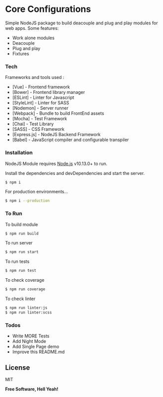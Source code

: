 # Core Configurations

Simple NodeJS package to build deacouple and plug and play modules for web apps. Some features:

  - Work alone modules
  - Deacouple
  - Plug and play
  - Fixtures

### Tech

Frameworks and tools used :

* [Vue] - Frontend framework
* [Bower] - Frontend library manager
* [ESLint] - Linter for Javascript
* [StyleLint] - Linter for SASS
* [Nodemon] - Server runner
* [Webpack] - Bundle to build FrontEnd assets
* [Mocha] - Test Framework
* [Chai] - Test Library
* [SASS] - CSS Framework
* [Express.js] - NodeJS Backend Framework
* [Babel] - JavaScript compiler and configurable transpiler

### Installation

NodeJS Module requires [Node.js](https://nodejs.org/) v10.13.0+ to run.

Install the dependencies and devDependencies and start the server.

```sh
$ npm i
```

For production environments...

```sh
$ npm i --production
```

### To Run

To build module

```sh
$ npm run build
```

To run server

```sh
$ npm run start
```

To run tests

```sh
$ npm run test
```

To check coverage

```sh
$ npm run coverage
```

To check linter

```sh
$ npm run linter:js
$ npm run linter:scss
```

### Todos

 - Write MORE Tests
 - Add Night Mode
 - Add Single Page demo
 - Improve this README.md

License
----

MIT

**Free Software, Hell Yeah!**

[//]: # (These are reference links used in the body of this note and get stripped out when the markdown processor does its job. There is no need to format nicely because it shouldn't be seen. Thanks SO - http://stackoverflow.com/questions/4823468/store-comments-in-markdown-syntax)

[//]: # (Marckdown guide -> https://dillinger.io/)

[//]: # (ES6 Node -> https://dev.to/bnorbertjs/my-nodejs-setup-mocha--chai-babel7-es6-43ei)

  [link]: <https://my-link.com>